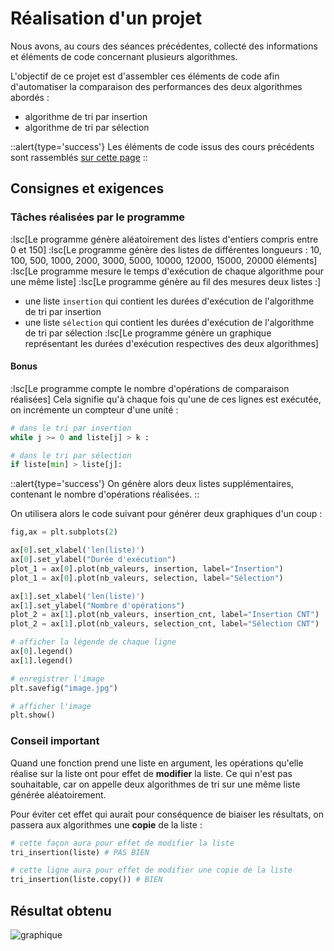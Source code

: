 # Réalisation d'un projet
Nous avons, au cours des séances précédentes, collecté des informations et éléments de code concernant plusieurs algorithmes.

L'objectif de ce projet est d'assembler ces éléments de code afin d'automatiser la comparaison des performances des deux algorithmes abordés :
- algorithme de tri par insertion
- algorithme de tri par sélection

::alert{type='success'}
Les éléments de code issus des cours précédents sont rassemblés [sur cette page](/code)
::

## Consignes et exigences
### Tâches réalisées par le programme
:lsc[Le programme génère aléatoirement des listes d'entiers compris entre 0 et 150]
:lsc[Le programme génère des listes de différentes longueurs : 10, 100, 500, 1000, 2000, 3000, 5000, 10000, 12000, 15000, 20000 éléments]
:lsc[Le programme mesure le temps d'exécution de chaque algorithme pour une même liste]
:lsc[Le programme génère au fil des mesures deux listes :]
- une liste `insertion` qui contient les durées d'exécution de l'algorithme de tri par insertion
- une liste `sélection` qui contient les durées d'exécution de l'algorithme de tri par sélection
:lsc[Le programme génère un graphique représentant les durées d'exécution respectives des deux algorithmes]

#### Bonus
:lsc[Le programme compte le nombre d'opérations de comparaison réalisées]
Cela signifie qu'à chaque fois qu'une de ces lignes est exécutée, on incrémente un compteur d'une unité :
```py
# dans le tri par insertion
while j >= 0 and liste[j] > k :

# dans le tri par sélection
if liste[min] > liste[j]:
```

::alert{type='success'}
On génère alors deux listes supplémentaires, contenant le nombre d'opérations réalisées.
::

On utilisera alors le code suivant pour générer deux graphiques d'un coup :

```py
fig,ax = plt.subplots(2)

ax[0].set_xlabel('len(liste)')
ax[0].set_ylabel("Durée d'exécution")
plot_1 = ax[0].plot(nb_valeurs, insertion, label="Insertion")
plot_1 = ax[0].plot(nb_valeurs, selection, label="Sélection")

ax[1].set_xlabel('len(liste)')
ax[1].set_ylabel("Nombre d'opérations")
plot_2 = ax[1].plot(nb_valeurs, insertion_cnt, label="Insertion CNT")
plot_2 = ax[1].plot(nb_valeurs, selection_cnt, label="Sélection CNT")

# afficher la légende de chaque ligne
ax[0].legend()
ax[1].legend()

# enregistrer l'image
plt.savefig("image.jpg")

# afficher l'image
plt.show()
```

### Conseil important
Quand une fonction prend une liste en argument, les opérations qu'elle réalise sur la liste ont pour effet de **modifier** la liste. Ce qui n'est pas souhaitable, car on appelle deux algorithmes de tri sur une même liste générée aléatoirement.

Pour éviter cet effet qui aurait pour conséquence de biaiser les résultats, on passera aux algorithmes une **copie** de la liste :

```py
# cette façon aura pour effet de modifier la liste
tri_insertion(liste) # PAS BIEN

# cette ligne aura pour effet de modifier une copie de la liste
tri_insertion(liste.copy()) # BIEN
```

## Résultat obtenu
![graphique](/img/Figure_1.png)